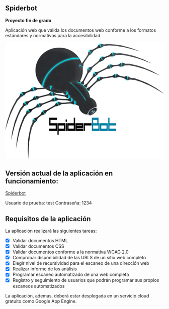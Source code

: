 Spiderbot
----------------------------------

**Proyecto fin de grado**

Aplicación web que valida los documentos web conforme a los formatos estándares y normativas para la accesibilidad.

![logo](https://raw.githubusercontent.com/julioxus/spiderbot/master/src/static/images/logo.png)

## Versión actual de la aplicación en funcionamiento:

[Spiderbot](http://spiderbot-ugr.appspot.com/)

Usuario de prueba: test
Contraseña: 1234


## Requisitos de la aplicación

La aplicación realizará las siguientes tareas:

* [X] Validar documentos HTML
* [X] Validar documentos CSS
* [X] Validar documentos conforme a la normativa WCAG 2.0
* [X] Comprobar disponibilidad de las URLS de un sitio web completo
* [X] Elegir nivel de recursividad para el escaneo de una dirección web
* [X] Realizar informe de los análisis
* [X] Programar escaneo automatizado de una web completa
* [X] Registro y seguimiento de usuarios que podrán programar sus propios escaneos automatizados

La aplicación, además, deberá estar desplegada en un servicio cloud gratuito como Google App Engine.
